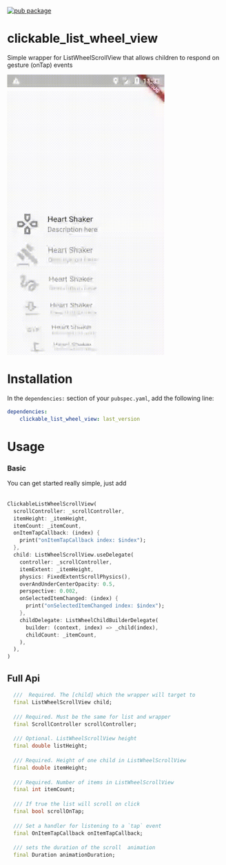 [![pub package](https://img.shields.io/pub/v/clickable_list_wheel_view.svg)](https://pub.dartlang.org/packages/clickable_list_wheel_view)


# clickable_list_wheel_view

Simple wrapper for ListWheelScrollView that allows children to respond on gesture (onTap) events

<img src="https://raw.githubusercontent.com/cilestal/clickable_list_wheel_view/master/example/example.gif" align = "middle" height = "650" alt="Animated">

# Installation
In the `dependencies:` section of your `pubspec.yaml`, add the following line:

```yaml
dependencies:
    clickable_list_wheel_view: last_version
```

# Usage

### Basic

You can get started really simple, just add

```dart

ClickableListWheelScrollView(
  scrollController: _scrollController,
  itemHeight: _itemHeight,
  itemCount: _itemCount,
  onItemTapCallback: (index) {
    print("onItemTapCallback index: $index");
  },
  child: ListWheelScrollView.useDelegate(
    controller: _scrollController,
    itemExtent: _itemHeight,
    physics: FixedExtentScrollPhysics(),
    overAndUnderCenterOpacity: 0.5,
    perspective: 0.002,
    onSelectedItemChanged: (index) {
      print("onSelectedItemChanged index: $index");
    },
    childDelegate: ListWheelChildBuilderDelegate(
      builder: (context, index) => _child(index),
      childCount: _itemCount,
    ),
  ),
)

```

## Full Api

```dart
  ///  Required. The [child] which the wrapper will target to
  final ListWheelScrollView child;

  /// Required. Must be the same for list and wrapper
  final ScrollController scrollController;

  /// Optional. ListWheelScrollView height
  final double listHeight;

  /// Required. Height of one child in ListWheelScrollView
  final double itemHeight;

  /// Required. Number of items in ListWheelScrollView
  final int itemCount;

  /// If true the list will scroll on click
  final bool scrollOnTap;

  /// Set a handler for listening to a `tap` event
  final OnItemTapCallback onItemTapCallback;

  /// sets the duration of the scroll  animation
  final Duration animationDuration;

```


